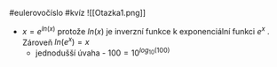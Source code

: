 #eulerovočíslo #kvíz 
![[Otazka1.png]]
- $x = e^{ln(x)}$ protože $ln(x)$ je inverzní funkce k exponenciální funkci $e^x$ . Zároveň $ln(e^x) = x$
	- jednodušší úvaha - $100 = 10^{log_{10}(100)}$ 